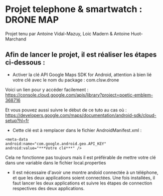 # Projet telephone & smartwatch : DRONE MAP

Projet tenu par Antoine Vidal-Mazuy, Loic Madern & Antoine Huot-Marchand

## Afin de lancer le projet, il est réaliser les étapes ci-dessous :

- Activer la clé API Google Maps SDK for Android, attention à bien lié votre clé avec le nom du package : com.clsw.drone
  
Voici un lien pour y accéder facilement : https://console.cloud.google.com/apis/library?project=poetic-emblem-368716

Et vous pouvez aussi suivre le début de ce tuto au cas où : https://developers.google.com/maps/documentation/android-sdk/cloud-setup?hl=fr 

- Cette clé est à remplacer dans le fichier AndroidManifest.xml : 

 ```
<meta-data
android:name="com.google.android.geo.API_KEY"
android:value="***Votre clé***" />
```

Cela ne fonctionne pas toujours mais il est préférable de mettre votre clé dans une variable dans le fichier local.properties

- Il est nécessaire d'avoir une montre andoid connectée à un téléphone, et que les deux applications soient connectées. Une fois installées, il faut lancer les deux applications et suivre les étapes de connection respectives des deux applications.




